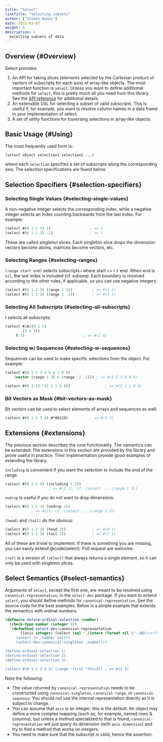 ```yaml
---
title: "Select"
linkTitle: "Selecting subsets"
author: ["Steven Nunez"]
date: 2021-03-07
weight: 4
description: >
  Selecting subsets of data
---
```


## Overview {#Overview}

Select provides:

1.  An API for taking slices (elements selected by the Cartesian
    product of vectors of subscripts for each axis) of array-like
    objects.  The most important function is `select`. Unless you want
    to define additional methods for `select`, this is pretty much
    all you need from this library.  See the [API reference](https://symbolics.github.io/select/) for
    additional details.
2.  An extensible DSL for selecting a subset of valid
    subscripts.  This is useful if, for example, you want to resolve
    column names in a data frame in your implementation of select.
3.  A set of utility functions for traversing selections in
    array-like objects.


## Basic Usage {#Using}

The most frequently used form is:

<a id="code-snippet--simple-select-example"></a>
```lisp
(select object selection1 selection2 ...)
```

where each `selection` specifies a set of subscripts along the
corresponding axis.  The selection specifications are found below.


## Selection Specifiers {#selection-specifiers}


### Selecting Single Values {#selecting-single-values}

A non-negative integer selects the corresponding index, while a
negative integer selects an index counting backwards from the last
index.  For example:

<a id="code-snippet--example-select-single-value"></a>
```lisp
(select #(0 1 2 3) 1)                  ; => 1
(select #(0 1 2 3) -2)                 ; => 2
```

These are called _singleton_ slices.  Each singleton slice drops the
dimension: vectors become atoms, matrices become vectors, etc.


### Selecting Ranges {#selecting-ranges}

`(range start end)` selects subscripts _i_ where start <= i < end.
When end is `nil`, the last index is included (cf. subseq).  Each
boundary is resolved according to the other rules, if applicable, so
you can use negative integers:

<a id="code-snippet--example-select-range"></a>
```lisp
(select #(0 1 2 3) (range 1 3))         ; => #(1 2)
(select #(0 1 2 3) (range 1 -1))        ; => #(1 2)
```


### Selecting All Subscripts {#selecting-all-subscripts}

_t_ selects all subscripts:

<a id="code-snippet--example-select-all"></a>
```lisp
(select #2A((0 1 2)
	    (3 4 5))
	 t 1)                           ; => #(1 4)
```


### Selecting w/ Sequences {#selecting-w-sequences}

Sequences can be used to make specific selections from the object.  For example:

<a id="code-snippet--example-select-with-sequence"></a>
```lisp
(select #(0 1 2 3 4 5 6 7 8 9)
	(vector (range 1 3) 6 (range -2 -1))) ; => #(1 2 3 6 8 9)

(select #(0 1 2) '(2 2 1 0 0))                ; => #(2 2 1 0 0)
```


### Bit Vectors as Mask {#bit-vectors-as-mask}

Bit vectors can be used to select elements of arrays and sequences
as well:

<a id="code-snippet--example-select-bitmask"></a>
```lisp
(select #(0 1 2 3 4) #*00110)          ; => #(2 3)
```


## Extensions {#extensions}

The previous section describes the core functionality. The semantics
can be extended.  The extensions in this section are provided by the
library and prove useful in practice. Their implementation provide
good examples of extending the library.

`including` is convenient if you want the selection to include the
end of the range:

<a id="code-snippet--example-select-including"></a>
```lisp
(select #(0 1 2 3) (including 1 2))
				    ; => #(1 2), cf. (select ... (range 1 3))
```

`nodrop` is useful if you do not want to drop dimensions:

<a id="code-snippet--example-select-including"></a>
```lisp
(select #(0 1 2 3) (nodrop 2))
			; => #(2), cf. (select ... (range 2 3))
```

`(head)` and `(tail)` do the obvious:

<a id="code-snippet--example-select-including"></a>
```lisp
(select #(0 1 2 3) (head 2))            ; => #(0 1)
(select #(0 1 2 3) (tail 2))            ; => #(2 3)
```

All of these are trivial to implement. If there is something you are
missing, you can easily extend @code{select}.  Pull request are
welcome.

`(ref)` is a version of `(select)` that always returns a single
element, so it can only be used with singleton slices.


## Select Semantics {#select-semantics}

Arguments of `select`, except the first one, are meant to be
resolved using `canonical-representation`, in the `select-dev`
package. If you want to extend `select`, you should define methods
for `canonical-representation`. See the source code for the best
examples. Below is a simple example that extends the semantics with
ordinal numbers.

<a id="code-snippet--example-select-including"></a>
```lisp
(defmacro define-ordinal-selection (number)
  (check-type number (integer 0))
  `(defmethod select-dev:canonical-representation
       ((axis integer) (select (eql ',(intern (format nil \"~:@@(~:r~)\" number)))))
     (assert (< ,number axis))
     (select-dev:canonical-singleton ,number)))

(define-ordinal-selection 1)
(define-ordinal-selection 2)
(define-ordinal-selection 3)

(select #(0 1 2 3 4 5) (range 'first 'third)) ; => #(1 2)
```

Note the following:

-   The value returned by `canonical-representation` needs to be
    constructed using `canonical-singleton`, `canonical-range`, or
    `canonical-sequence`. You should not use the internal
    representation directly as it is subject to change.
-   You can assume that `axis` is an integer; this is the
    default. An object may define a more complex mapping (such as, for
    example, named rows & columns), but unless a method specialized to
    that is found, `canonical-representation` will just query its
    dimension (with `axis-dimension`) and try to find a method
    that works on integers.
-   You need to make sure that the subscript is valid, hence the
    assertion.
